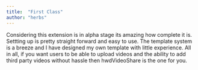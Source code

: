 ```yaml
---
title:  "First Class"
author: "herbs"
---
```

Considering this extension is in alpha stage its amazing how complete it is. Settting up is pretty straight forward and easy to use. The template system is a breeze and I have designed my own template with little experience. All in all, if you want users to be able to upload videos and the ability to add third party videos without hassle then hwdVideoShare is the one for you.
